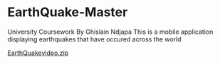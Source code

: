 # EarthQuake-Master
University Coursework By Ghislain Ndjapa
This is a mobile application displaying earthquakes that have occured across the world


[EarthQuakevideo.zip](https://github.com/GhislainNdjapa/EarthQuake-Master/files/4465936/EarthQuakevideo.zip)
